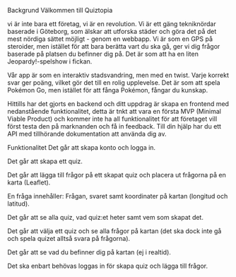 Backgrund
Välkommen till Quiztopia 

vi är inte bara ett företag, vi är en revolution. Vi är ett gäng tekniknördar baserade i Göteborg, som älskar att utforska städer och göra det på det mest nördiga sättet möjligt - genom en webbapp. Vi är som en GPS på steroider, men istället för att bara berätta vart du ska gå, ger vi dig frågor baserade på platsen du befinner dig på. Det är som att ha en liten Jeopardy!-spelshow i fickan.

Vår app är som en interaktiv stadsvandring, men med en twist. Varje korrekt svar ger poäng, vilket gör det till en rolig upplevelse. Det är som att spela Pokémon Go, men istället för att fånga Pokémon, fångar du kunskap.

Hittills har det gjorts en backend och ditt uppdrag är skapa en frontend med nedanstående funktionalitet, detta är tnkt att vara en första MVP (Minimal Viable Product) och kommer inte ha all funktionalitet för att företaget vill först testa den på marknanden och få in feedback. Till din hjälp har du ett API med tillhörande dokumentation att använda dig av.

Funktionalitet
Det går att skapa konto och logga in.

Det går att skapa ett quiz.

Det går att lägga till frågor på ett skapat quiz och placera ut frågorna på en karta (Leaflet).

En fråga innehåller: Frågan, svaret samt koordinater på kartan (longitud och latitud).

Det går att se alla quiz, vad quiz:et heter samt vem som skapat det.

Det går att välja ett quiz och se alla frågor på kartan (det ska dock inte gå och spela quizet alltså svara på frågorna).

Det går att se vad du befinner dig på kartan (ej i realtid).

Det ska enbart behövas loggas in för skapa quiz och lägga till frågor.
